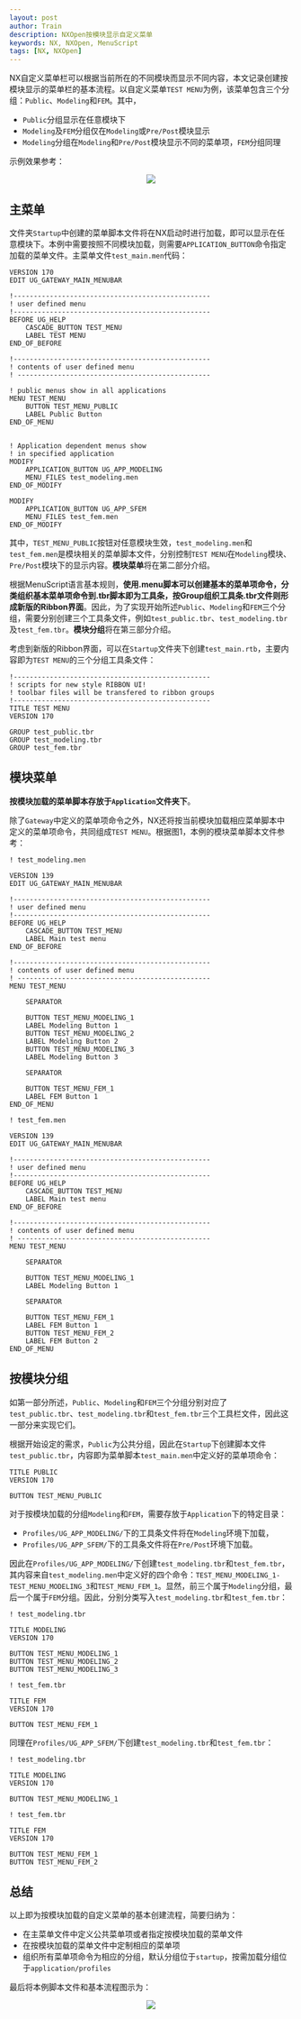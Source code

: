 ```yaml
---
layout: post
author: Train
description: NXOpen按模块显示自定义菜单
keywords: NX, NXOpen, MenuScript
tags: [NX, NXOpen]
---
```


NX自定义菜单栏可以根据当前所在的不同模块而显示不同内容，本文记录创建按模块显示的菜单栏的基本流程。以自定义菜单`TEST MENU`为例，该菜单包含三个分组：`Public`、`Modeling`和`FEM`。其中，

- `Public`分组显示在任意模块下
- `Modeling`及`FEM`分组仅在`Modeling`或`Pre/Post`模块显示
- `Modeling`分组在`Modeling`和`Pre/Post`模块显示不同的菜单项，`FEM`分组同理

示例效果参考：

<div align='center'><img src="{{ "/images/2017-09-01-01.png" | prepend: site.baseurl }}"></div>


## 主菜单

文件夹`Startup`中创建的菜单脚本文件将在NX启动时进行加载，即可以显示在任意模块下。本例中需要按照不同模块加载，则需要`APPLICATION_BUTTON`命令指定加载的菜单文件。主菜单文件`test_main.men`代码：

```
VERSION 170
EDIT UG_GATEWAY_MAIN_MENUBAR

!-------------------------------------------------
! user defined menu
!-------------------------------------------------
BEFORE UG_HELP
    CASCADE_BUTTON TEST_MENU
    LABEL TEST MENU
END_OF_BEFORE

!-------------------------------------------------
! contents of user defined menu
! ------------------------------------------------

! public menus show in all applications
MENU TEST_MENU
    BUTTON TEST_MENU_PUBLIC
    LABEL Public Button
END_OF_MENU


! Application dependent menus show 
! in specified application
MODIFY
    APPLICATION_BUTTON UG_APP_MODELING
    MENU_FILES test_modeling.men
END_OF_MODIFY

MODIFY
    APPLICATION_BUTTON UG_APP_SFEM
    MENU_FILES test_fem.men
END_OF_MODIFY
```

其中，`TEST_MENU_PUBLIC`按钮对任意模块生效，`test_modeling.men`和`test_fem.men`是模块相关的菜单脚本文件，分别控制`TEST MENU`在`Modeling`模块、`Pre/Post`模块下的显示内容。**模块菜单**将在第二部分介绍。

根据MenuScript语言基本规则，**使用.menu脚本可以创建基本的菜单项命令，分类组织基本菜单项命令到.tbr脚本即为工具条，按Group组织工具条.tbr文件则形成新版的Ribbon界面**。因此，为了实现开始所述`Public`、`Modeling`和`FEM`三个分组，需要分别创建三个工具条文件，例如`test_public.tbr`、`test_modeling.tbr`及`test_fem.tbr`。**模块分组**将在第三部分介绍。

考虑到新版的Ribbon界面，可以在`Startup`文件夹下创建`test_main.rtb`，主要内容即为`TEST MENU`的三个分组工具条文件：

```
!-------------------------------------------------
! scripts for new style RIBBON UI!
! toolbar files will be transfered to ribbon groups
!-------------------------------------------------
TITLE TEST MENU
VERSION 170

GROUP test_public.tbr
GROUP test_modeling.tbr
GROUP test_fem.tbr
```

## 模块菜单

**按模块加载的菜单脚本存放于`Application`文件夹下**。

除了`Gateway`中定义的菜单项命令之外，NX还将按当前模块加载相应菜单脚本中定义的菜单项命令，共同组成`TEST MENU`。根据图1，本例的模块菜单脚本文件参考：

```
! test_modeling.men

VERSION 139
EDIT UG_GATEWAY_MAIN_MENUBAR

!-------------------------------------------------
! user defined menu
!-------------------------------------------------
BEFORE UG_HELP
    CASCADE_BUTTON TEST_MENU
    LABEL Main test menu
END_OF_BEFORE

!-------------------------------------------------
! contents of user defined menu
! ------------------------------------------------
MENU TEST_MENU

    SEPARATOR

    BUTTON TEST_MENU_MODELING_1
    LABEL Modeling Button 1
    BUTTON TEST_MENU_MODELING_2
    LABEL Modeling Button 2
    BUTTON TEST_MENU_MODELING_3
    LABEL Modeling Button 3

    SEPARATOR

    BUTTON TEST_MENU_FEM_1
    LABEL FEM Button 1
END_OF_MENU
```

```
! test_fem.men

VERSION 139
EDIT UG_GATEWAY_MAIN_MENUBAR

!-------------------------------------------------
! user defined menu
!-------------------------------------------------
BEFORE UG_HELP
    CASCADE_BUTTON TEST_MENU
    LABEL Main test menu
END_OF_BEFORE

!-------------------------------------------------
! contents of user defined menu
! ------------------------------------------------
MENU TEST_MENU

    SEPARATOR

    BUTTON TEST_MENU_MODELING_1
    LABEL Modeling Button 1

    SEPARATOR

    BUTTON TEST_MENU_FEM_1
    LABEL FEM Button 1
    BUTTON TEST_MENU_FEM_2
    LABEL FEM Button 2
END_OF_MENU
```

## 按模块分组

如第一部分所述，`Public`、`Modeling`和`FEM`三个分组分别对应了`test_public.tbr`、`test_modeling.tbr`和`test_fem.tbr`三个工具栏文件，因此这一部分来实现它们。

根据开始设定的需求，`Public`为公共分组，因此在`Startup`下创建脚本文件`test_public.tbr`，内容即为菜单脚本`test_main.men`中定义好的菜单项命令：

```
TITLE PUBLIC
VERSION 170

BUTTON TEST_MENU_PUBLIC
```

对于按模块加载的分组`Modeling`和`FEM`，需要存放于`Application`下的特定目录：

- `Profiles/UG_APP_MODELING/`下的工具条文件将在`Modeling`环境下加载，
- `Profiles/UG_APP_SFEM/`下的工具条文件将在`Pre/Post`环境下加载。

因此在`Profiles/UG_APP_MODELING/`下创建`test_modeling.tbr`和`test_fem.tbr`，其内容来自`test_modeling.men`中定义好的四个命令：`TEST_MENU_MODELING_1-TEST_MENU_MODELING_3`和`TEST_MENU_FEM_1`。显然，前三个属于`Modeling`分组，最后一个属于`FEM`分组。因此，分别分类写入`test_modeling.tbr`和`test_fem.tbr`：

```
! test_modeling.tbr

TITLE MODELING
VERSION 170

BUTTON TEST_MENU_MODELING_1
BUTTON TEST_MENU_MODELING_2
BUTTON TEST_MENU_MODELING_3
```

```
! test_fem.tbr

TITLE FEM
VERSION 170

BUTTON TEST_MENU_FEM_1
```


同理在`Profiles/UG_APP_SFEM/`下创建`test_modeling.tbr`和`test_fem.tbr`：

```
! test_modeling.tbr

TITLE MODELING
VERSION 170

BUTTON TEST_MENU_MODELING_1
```

```
! test_fem.tbr

TITLE FEM
VERSION 170

BUTTON TEST_MENU_FEM_1
BUTTON TEST_MENU_FEM_2
```

## 总结

以上即为按模块加载的自定义菜单的基本创建流程，简要归纳为：

- 在主菜单文件中定义公共菜单项或者指定按模块加载的菜单文件
- 在按模块加载的菜单文件中定制相应的菜单项
- 组织所有菜单项命令为相应的分组，默认分组位于`startup`，按需加载分组位于`application/profiles`

最后将本例脚本文件和基本流程图示为：

<div align='center'><img src="{{ "/images/2017-09-01-02.png" | prepend: site.baseurl }}"></div>